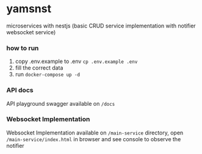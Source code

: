 # yamsnst
microservices with nestjs (basic CRUD service implementation with notifier websocket service)

### how to run
 1. copy .env.example to .env `cp .env.example .env`
 1. fill the correct data
 1. run `docker-compose up -d`

### API docs
API playground swagger available on `/docs`

### Websocket Implementation
Websocket Implementation available on `/main-service` directory, open `/main-service/index.html` in browser and see console to observe the notifier
